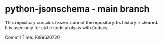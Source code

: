 # python-jsonschema - main branch

This repository contains frozen state of the repository.
Its history is cleared. It is used only for static code
analysis with Codacy.

Commit Time: 1699620720
